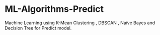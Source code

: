 # ML-Algorithms-Predict
Machine Learning using K-Mean Clustering , DBSCAN , Naïve Bayes and Decision Tree for Predict model.
